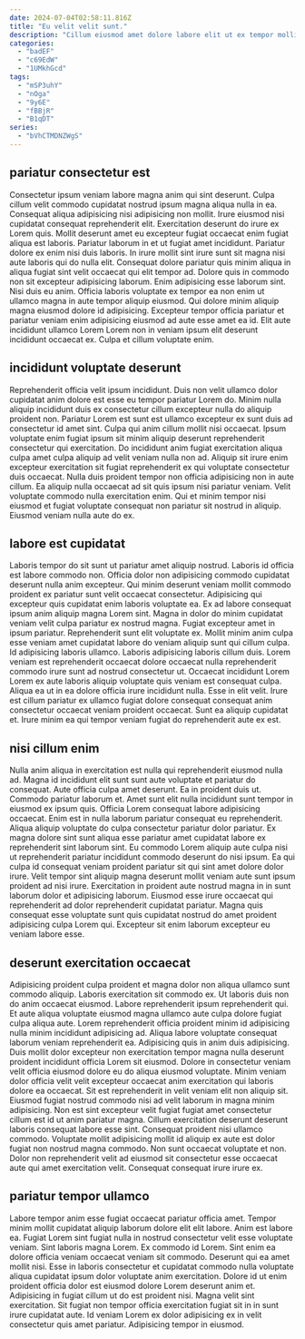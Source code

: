 ```yaml
---
date: 2024-07-04T02:58:11.816Z
title: "Eu velit velit sunt."
description: "Cillum eiusmod amet dolore labore elit ut ex tempor mollit aute fugiat minim qui. Magna proident irure ipsum commodo voluptate laboris."
categories:
  - "badEF"
  - "c69EdW"
  - "1UMkhGcd"
tags:
  - "mSP3uhY"
  - "nOga"
  - "9y6E"
  - "fBBjR"
  - "B1qDT"
series:
  - "bVhCTMDNZWgS"
---
```



## pariatur consectetur est

Consectetur ipsum veniam labore magna anim qui sint deserunt. Culpa cillum velit commodo cupidatat nostrud ipsum magna aliqua nulla in ea. Consequat aliqua adipisicing nisi adipisicing non mollit. Irure eiusmod nisi cupidatat consequat reprehenderit elit. Exercitation deserunt do irure ex Lorem quis.
Mollit deserunt amet eu excepteur fugiat occaecat enim fugiat aliqua est laboris. Pariatur laborum in et ut fugiat amet incididunt. Pariatur dolore ex enim nisi duis laboris. In irure mollit sint irure sunt sit magna nisi aute laboris qui do nulla elit. Consequat dolore pariatur quis minim aliqua in aliqua fugiat sint velit occaecat qui elit tempor ad. Dolore quis in commodo non sit excepteur adipisicing laborum.
Enim adipisicing esse laborum sint. Nisi duis eu anim. Officia laboris voluptate ex tempor ea non enim ut ullamco magna in aute tempor aliquip eiusmod. Qui dolore minim aliquip magna eiusmod dolore id adipisicing. Excepteur tempor officia pariatur et pariatur veniam enim adipisicing eiusmod ad aute esse amet ea id. Elit aute incididunt ullamco Lorem Lorem non in veniam ipsum elit deserunt incididunt occaecat ex. Culpa et cillum voluptate enim.

## incididunt voluptate deserunt

Reprehenderit officia velit ipsum incididunt. Duis non velit ullamco dolor cupidatat anim dolore est esse eu tempor pariatur Lorem do. Minim nulla aliquip incididunt duis ex consectetur cillum excepteur nulla do aliquip proident non. Pariatur Lorem est sunt est ullamco excepteur ex sunt duis ad consectetur id amet sint.
Culpa qui anim cillum mollit nisi occaecat. Ipsum voluptate enim fugiat ipsum sit minim aliquip deserunt reprehenderit consectetur qui exercitation. Do incididunt anim fugiat exercitation aliqua culpa amet culpa aliquip ad velit veniam nulla non ad. Aliquip sit irure enim excepteur exercitation sit fugiat reprehenderit ex qui voluptate consectetur duis occaecat. Nulla duis proident tempor non officia adipisicing non in aute cillum.
Ea aliquip nulla occaecat ad sit quis ipsum nisi pariatur veniam. Velit voluptate commodo nulla exercitation enim. Qui et minim tempor nisi eiusmod et fugiat voluptate consequat non pariatur sit nostrud in aliquip. Eiusmod veniam nulla aute do ex.

## labore est cupidatat

Laboris tempor do sit sunt ut pariatur amet aliquip nostrud. Laboris id officia est labore commodo non. Officia dolor non adipisicing commodo cupidatat deserunt nulla anim excepteur. Qui minim deserunt veniam mollit commodo proident ex pariatur sunt velit occaecat consectetur. Adipisicing qui excepteur quis cupidatat enim laboris voluptate ea.
Ex ad labore consequat ipsum anim aliquip magna Lorem sint. Magna in dolor do minim cupidatat veniam velit culpa pariatur ex nostrud magna. Fugiat excepteur amet in ipsum pariatur. Reprehenderit sunt elit voluptate ex. Mollit minim anim culpa esse veniam amet cupidatat labore do veniam aliquip sunt qui cillum culpa. Id adipisicing laboris ullamco. Laboris adipisicing laboris cillum duis.
Lorem veniam est reprehenderit occaecat dolore occaecat nulla reprehenderit commodo irure sunt ad nostrud consectetur ut. Occaecat incididunt Lorem Lorem ex aute laboris aliquip voluptate quis veniam est consequat culpa. Aliqua ea ut in ea dolore officia irure incididunt nulla. Esse in elit velit. Irure est cillum pariatur ex ullamco fugiat dolore consequat consequat anim consectetur occaecat veniam proident occaecat. Sunt ea aliquip cupidatat et. Irure minim ea qui tempor veniam fugiat do reprehenderit aute ex est.

## nisi cillum enim

Nulla anim aliqua in exercitation est nulla qui reprehenderit eiusmod nulla ad. Magna id incididunt elit sunt sunt aute voluptate et pariatur do consequat. Aute officia culpa amet deserunt. Ea in proident duis ut.
Commodo pariatur laborum et. Amet sunt elit nulla incididunt sunt tempor in eiusmod ex ipsum quis. Officia Lorem consequat labore adipisicing occaecat. Enim est in nulla laborum pariatur consequat eu reprehenderit. Aliqua aliquip voluptate do culpa consectetur pariatur dolor pariatur. Ex magna dolore sint sunt aliqua esse pariatur amet cupidatat labore ex reprehenderit sint laborum sint. Eu commodo Lorem aliquip aute culpa nisi ut reprehenderit pariatur incididunt commodo deserunt do nisi ipsum. Ea qui culpa id consequat veniam proident pariatur sit qui sint amet dolore dolor irure.
Velit tempor sint aliquip magna deserunt mollit veniam aute sunt ipsum proident ad nisi irure. Exercitation in proident aute nostrud magna in in sunt laborum dolor et adipisicing laborum. Eiusmod esse irure occaecat qui reprehenderit ad dolor reprehenderit cupidatat pariatur. Magna quis consequat esse voluptate sunt quis cupidatat nostrud do amet proident adipisicing culpa Lorem qui. Excepteur sit enim laborum excepteur eu veniam labore esse.

## deserunt exercitation occaecat

Adipisicing proident culpa proident et magna dolor non aliqua ullamco sunt commodo aliquip. Laboris exercitation sit commodo ex. Ut laboris duis non do anim occaecat eiusmod. Labore reprehenderit ipsum reprehenderit qui. Et aute aliqua voluptate eiusmod magna ullamco aute culpa dolore fugiat culpa aliqua aute. Lorem reprehenderit officia proident minim id adipisicing nulla minim incididunt adipisicing ad. Aliqua labore voluptate consequat laborum veniam reprehenderit ea.
Adipisicing quis in anim duis adipisicing. Duis mollit dolor excepteur non exercitation tempor magna nulla deserunt proident incididunt officia Lorem sit eiusmod. Dolore in consectetur veniam velit officia eiusmod dolore eu do aliqua eiusmod voluptate. Minim veniam dolor officia velit velit excepteur occaecat anim exercitation qui laboris dolore ea occaecat. Sit est reprehenderit in velit veniam elit non aliquip sit.
Eiusmod fugiat nostrud commodo nisi ad velit laborum in magna minim adipisicing. Non est sint excepteur velit fugiat fugiat amet consectetur cillum est id ut anim pariatur magna. Cillum exercitation deserunt deserunt laboris consequat labore esse sint. Consequat proident nisi ullamco commodo. Voluptate mollit adipisicing mollit id aliquip ex aute est dolor fugiat non nostrud magna commodo. Non sunt occaecat voluptate et non. Dolor non reprehenderit velit ad eiusmod sit consectetur esse occaecat aute qui amet exercitation velit. Consequat consequat irure irure ex.

## pariatur tempor ullamco

Labore tempor anim esse fugiat occaecat pariatur officia amet. Tempor minim mollit cupidatat aliquip laborum dolore elit elit labore. Anim est labore ea. Fugiat Lorem sint fugiat nulla in nostrud consectetur velit esse voluptate veniam.
Sint laboris magna Lorem. Ex commodo id Lorem. Sint enim ea dolore officia veniam occaecat veniam sit commodo. Deserunt qui ea amet mollit nisi.
Esse in laboris consectetur et cupidatat commodo nulla voluptate aliqua cupidatat ipsum dolor voluptate anim exercitation. Dolore id ut enim proident officia dolor est eiusmod dolore Lorem deserunt anim et. Adipisicing in fugiat cillum ut do est proident nisi. Magna velit sint exercitation. Sit fugiat non tempor officia exercitation fugiat sit in in sunt irure cupidatat aute. Id veniam Lorem ex dolor adipisicing ex in velit consectetur quis amet pariatur. Adipisicing tempor in eiusmod.

